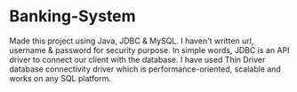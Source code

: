 # Banking-System
Made this project using Java, JDBC &amp; MySQL.
I haven't written url, username & password for security purpose. 
In simple words, JDBC is an API driver to connect our client with the database. 
I have used Thin Driver database connectivity driver which is performance-oriented, scalable and works on any SQL platform.
